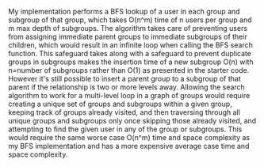 My implementation performs a BFS lookup of a user in each group and subgroup of that group, which takes O(n^m) time of n users per group and m max depth of subgroups.
The algorithm takes care of preventing users from assigning immediate parent groups to immediate subgroups of their children, which would result in an infinite loop when calling the BFS search function.
This safeguard takes along with a safeguard to prevent duplicate groups in subgroups makes the insertion time of a new subgroup O(n) with n=number of subgroups rather than O(1) as presented in the starter code.
However it's still possible to insert a parent group to a subgroup of that parent if the relationship is two or more levels away. 
Allowing the search algorithm to work for a multi-level loop in a graph of groups would require creating a unique set of groups and subgroups within a given group, keeping track of groups already visited, and then traversing through all unique groups and subgroups only once skipping those already visited, and attempting to find the given user in any of the group or subgroups. This would require the same worse case O(n^m) time and space complexity as my BFS implementation and has a more expensive average case time and space complexity.